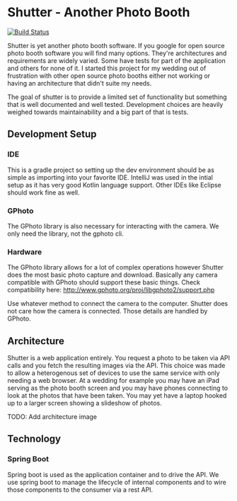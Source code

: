 # Shutter - Another Photo Booth

[![Build Status](https://travis-ci.com/ZuluForce/shutter.svg?branch=master)](https://travis-ci.com/ZuluForce/shutter)

Shutter is yet another photo booth software. If you google for open source photo booth software you will find many options. They're architectures and requirements
are widely varied. Some have tests for part of the application and others for none of it. I started this project for my wedding out of frustration with other
open source photo booths either not working or having an architecture that didn't suite my needs.

The goal of shutter is to provide a limited set of functionality but something that is well documented and well tested. Development choices are heavily weighed towards
maintainability and a big part of that is tests.

## Development Setup

### IDE
This is a gradle project so setting up the dev environment should be as simple as importing into your favorite IDE. IntelliJ was used in the intial setup as it has very
good Kotlin language support. Other IDEs like Eclipse should work fine as well.

### GPhoto
The GPhoto library is also necessary for interacting with the camera. We only need the library, not the gphoto cli.

### Hardware
The GPhoto library allows for a lot of complex operations however Shutter does the most basic photo capture and download. Basically any camera compatible with
GPhoto should support these basic things. Check compatibility here: http://www.gphoto.org/proj/libgphoto2/support.php

Use whatever method to connect the camera to the computer. Shutter does not care how the camera is connected. Those details are handled by GPhoto.

## Architecture

Shutter is a web application entirely. You request a photo to be taken via API calls and you fetch the resulting images via the API. This choice was made to allow
a heterogenous set of devices to use the same service with only needing a web browser. At a wedding for example you may have an iPad serving as the photo booth screen
and you may have phones connecting to look at the photos that have been taken. You may yet have a laptop hooked up to a larger screen showing a slideshow of photos.

TODO: Add architecture image

## Technology

### Spring Boot
Spring boot is used as the application container and to drive the API. We use spring boot to manage the lifecycle of internal components and to wire those components
to the consumer via a rest API.
